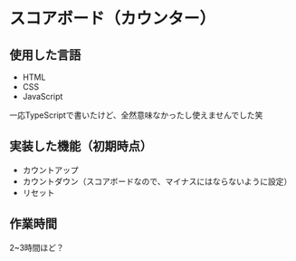 # スコアボード（カウンター）

## 使用した言語
- HTML
- CSS
- JavaScript

一応TypeScriptで書いたけど、全然意味なかったし使えませんでした笑

## 実装した機能（初期時点）
- カウントアップ
- カウントダウン（スコアボードなので、マイナスにはならないように設定）
- リセット

## 作業時間
2~3時間ほど？